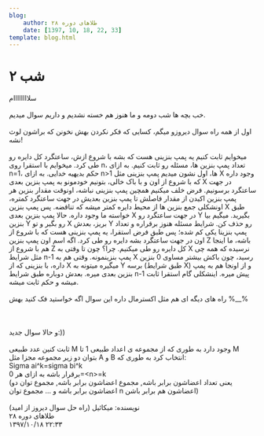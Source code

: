 ```yaml
---
blog:
    author: طلاهای دوره ۲۸
    date: [1397, 10, 18, 22, 33]
template: blog.html
---
```

# شب ۲

<div class="cnt">
<div>سلاااااااام</div>
<div> </div>
<div>خب بچه ها شب دومه و ما هنوز هم خسته نشدیم و داریم سوال میدیم.</div>
<div> </div>
<div>اول از همه راه سوال دیروزو میگم، کسایی که فکر نکردن بهش نخونن که براشون لوث نشه!</div>
<div> </div>
<div>میخوایم ثابت کنیم یه پمپ بنزینی هست که بشه با شروع ازش، ساعتگرد کل دایره رو طی کرد. میخوایم با استقرا روی n، تعداد پمپ بنزین ها، مسئله رو ثابت کنیم. به ازای n=1، حکم بدیهیه خدایی. به ازای n&gt;1 ها، اول نشون میدیم پمپ بنزینی مثل X وجود داره که با شروع از اون و با باک خالی، بتونیم خودمونو به پمپ بنزین بعدی X در جهت ساعتگرد برسونیم. فرض خلف میکنیم همچین پمپ بنزینی نباشه، اونوقت مقدار بنزین هر پمپ بنزین اکیدن از مقدار فاصلش تا پمپ بنزین بعدیش در جهت ساعتگرد کمتره، اونشکلی جمع بنزین ها از محیط دایره کمتر میشه که تناقضه. پس پمپ بنزین X طبق خواسته ما وجود داره. حالا پمپ بنزین بعدی X در جهت ساعتگرد رو Y بگیرید. میگیم بیا بنزین Y رو بگیر و تو X بریز، بعدش Y رو حذف کن. شرایط مسئله هنوز برقراره و تعداد پمپ بنزینا یکی کم شده؛ پس طبق فرض استقرا، یه پمپ بنزینی هست که با شروع از اون در جهت ساعتگرد بشه دایره رو طی کرد. اگه اسم اون پمپ بنزین Z باشه، ما اینجا هم با شروع از Z کل دایره رو طی میکنیم. چرا؟ چون تا وقتی به X نرسیده که همه چی مثل شرایط n-1 پمپ بنزینمونه. وقتی هم به X رسید، چون باکش بیشتر مساوی 0 بنزین داره، با بنزینی که از X میگیره میتونه به Y برسه (طبق شرایط X) و از اونجا هم به پمپ بنزین بعدی میره. بعدش دوباره طبق شرایط n-1 پیش میره. اینشکلی گام استقرا ثابت میشه و حکم ثابت میشه.</div>
<div> </div>
<div>راه های دیگه ای هم مثل اکسترمال داره این سوال اگه خواستید فک کنید بهش %__%</div>
<div> </div>
<div> </div>
<div> </div>
<div>و حالا سوال جدید:))</div>
<div> </div>
<div>ثابت کنین عدد طبیعی M وجود دارد به طوری که از مجموعه ی اعداد طبیعی 1 تا M</div>
<div>بتوان دو زیر مجموعه مجزا مثل A و B انتخاب کرد به طوری که:</div>
<div>Sigma ai^k=sigma bi^k</div>
<div>برقرار باشه به ازای هر 0=&lt;n&gt;=k</div>
<div>(یعنی تعداد اعضاشون برابر باشه, مجموع اعضاشون برابر باشه, مجموع توان دو اعضاشون برابر باشه و ... مجموع توان n اعضاشون هم برابر باشن)</div>
<div> </div>
<div>نویسنده: میکائیل (راه حل سوال دیروز از امید)</div>
</div>

<div class="blog-info">
    <div class="blog-author">طلاهای دوره ۲۸</div>
    <div class="blog-date">۱۳۹۷/۱۰/۱۸ ۲۲:۳۳</div>
</div>


